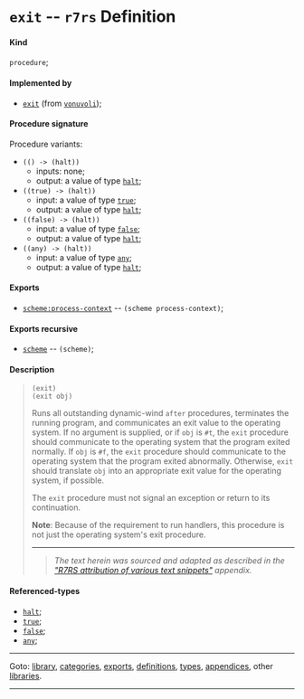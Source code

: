 

<a id='definition__r7rs__exit'></a>

# `exit` -- `r7rs` Definition


<a id='definition__r7rs__exit__kind'></a>

#### Kind

`procedure`;


<a id='definition__r7rs__exit__implemented-by'></a>

#### Implemented by

 * [`exit`](../../vonuvoli/definitions/exit.md#definition__vonuvoli__exit) (from [`vonuvoli`](../../vonuvoli/_index.md#library__vonuvoli));


<a id='definition__r7rs__exit__procedure-signature'></a>

#### Procedure signature

Procedure variants:
 * `(() -> (halt))`
   * inputs: none;
   * output: a value of type [`halt`](../../r7rs/types/halt.md#type__r7rs__halt);
 * `((true) -> (halt))`
   * input: a value of type [`true`](../../r7rs/types/true.md#type__r7rs__true);
   * output: a value of type [`halt`](../../r7rs/types/halt.md#type__r7rs__halt);
 * `((false) -> (halt))`
   * input: a value of type [`false`](../../r7rs/types/false.md#type__r7rs__false);
   * output: a value of type [`halt`](../../r7rs/types/halt.md#type__r7rs__halt);
 * `((any) -> (halt))`
   * input: a value of type [`any`](../../r7rs/types/any.md#type__r7rs__any);
   * output: a value of type [`halt`](../../r7rs/types/halt.md#type__r7rs__halt);


<a id='definition__r7rs__exit__exports'></a>

#### Exports

 * [`scheme:process-context`](../../r7rs/exports/scheme_3a_process-context.md#export__r7rs__scheme_3a_process-context) -- `(scheme process-context)`;


<a id='definition__r7rs__exit__exports-recursive'></a>

#### Exports recursive

 * [`scheme`](../../r7rs/exports/scheme.md#export__r7rs__scheme) -- `(scheme)`;


<a id='definition__r7rs__exit__description'></a>

#### Description

> ````
> (exit)
> (exit obj)
> ````
> 
> 
> Runs all outstanding dynamic-wind `after` procedures, terminates the
> running program, and communicates an exit value to the operating system.
> If no argument is supplied, or if `obj` is `#t`, the
> `exit` procedure should communicate to the operating system that the
> program exited normally.  If `obj` is `#f`, the `exit`
> procedure should communicate to the operating system that the program
> exited abnormally.  Otherwise, `exit` should translate `obj` into
> an appropriate exit value for the operating system, if possible.
> 
> The `exit` procedure
> must not signal an exception or return to its continuation.
> 
> **Note**:  Because of the requirement to run handlers, this procedure is not just the
> operating system's exit procedure.
> 
> 
> ----
> > *The text herein was sourced and adapted as described in the ["R7RS attribution of various text snippets"](../../r7rs/appendices/attribution.md#appendix__r7rs__attribution) appendix.*


<a id='definition__r7rs__exit__referenced-types'></a>

#### Referenced-types

 * [`halt`](../../r7rs/types/halt.md#type__r7rs__halt);
 * [`true`](../../r7rs/types/true.md#type__r7rs__true);
 * [`false`](../../r7rs/types/false.md#type__r7rs__false);
 * [`any`](../../r7rs/types/any.md#type__r7rs__any);

----

Goto: [library](../../r7rs/_index.md#library__r7rs), [categories](../../r7rs/categories/_index.md#toc__r7rs__categories), [exports](../../r7rs/exports/_index.md#toc__r7rs__exports), [definitions](../../r7rs/definitions/_index.md#toc__r7rs__definitions), [types](../../r7rs/types/_index.md#toc__r7rs__types), [appendices](../../r7rs/appendices/_index.md#toc__r7rs__appendices), other [libraries](../../_libraries.md#toc__libraries).

----

